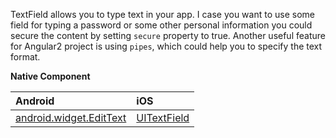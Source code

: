 TextField allows you to type text in your app. I case you want to use some field for typing a password or some other personal information you could secure the content by setting `secure` property to true.
Another useful feature for Angular2 project is using `pipes`, which could help you to specify the text format. 

**Native Component**

| Android               | iOS      |
|:----------------------|:---------|
| [android.widget.EditText](http://developer.android.com/reference/android/widget/EditText.html) | [UITextField](https://developer.apple.com/library/ios/documentation/UIKit/Reference/UITextField_Class/) |